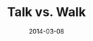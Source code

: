 ---
layout: message
category: message
series: "Heavyweights 2"
title: "Talk vs. Walk"
date: 2014-03-08
audio-description: "Why don’t church people act like Jesus?"
audio: "http://www.crossroads.net/players/media/hq/heavyweights2_wk5.mp3"
audio-title: "Talk vs. Walk"
audio-duration: "49&#58;16"
program-description: "Program - WK5 Heavyweights 2"
program: "http://www.crossroads.net/players/media/hq/03_08-09_14Program_LO.pdf"
program-title: "Talk vs. Walk"
video-description: "Why don’t church people act like Jesus?"
video-title: "Talk vs. Walk"
video: "https://s3.amazonaws.com/crossroadsvideomessages/heavyweights2_wk5.mp4"
video-poster: "https://www.crossroads.net/uploadedfiles/heavyweights2_wk5_still.jpg"
---